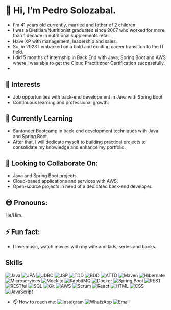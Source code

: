 # 👋 Hi, I’m Pedro Solozabal. 
- I'm 41 years old currently, married and father of 2 children.
- I was a Dietitian/Nutritionist graduated since 2007 who worked for more than 1 decade in nutritional supplements retail.
- Have XP with management, leadership and sales.
- So, in 2023 I embarked on a bold and exciting career transition to the IT field.
- I did 5 months of internship in Back End with Java, Spring Boot and AWS where I was able to get the Cloud Practitioner Certification successfully.
- 
## 👀 Interests
- Job opportunities with back-end development in Java with Spring Boot
- Continuous learning and professional growth.

## 🌱 Currently Learning
- Santander Bootcamp in back-end development techniques with Java and Spring Boot.
- After that, I will dedicate myself to building practical projects to consolidate my knowledge and enhance my portfolio.

## 💞️ Looking to Collaborate On:
- Java and Spring Boot projects.
- Cloud-based applications and services with AWS.
- Open-source projects in need of a dedicated back-end developer.

## 😄 Pronouns:
He/Him.

## ⚡ Fun fact:
- I love music, watch movies with my wife and kids, series and books.

## Skills

![Java](https://img.shields.io/badge/Java-ED8B00?style=for-the-badge&logo=java&logoColor=white)
![JPA](https://img.shields.io/badge/JPA-ED8B00?style=for-the-badge&logo=java&logoColor=white)
![JDBC](https://img.shields.io/badge/JDBC-4479A1?style=for-the-badge&logo=java&logoColor=white)
![JSP](https://img.shields.io/badge/JSP-007396?style=for-the-badge&logo=java&logoColor=white)
![TDD](https://img.shields.io/badge/TDD-49A078?style=for-the-badge&logo=junit5&logoColor=white)
![BDD](https://img.shields.io/badge/BDD-0495D2?style=for-the-badge&logo=cucumber&logoColor=white)
![ATTD](https://img.shields.io/badge/ATDD-4E823D?style=for-the-badge&logo=selenium&logoColor=white)
![Maven](https://img.shields.io/badge/Maven-C71A36?style=for-the-badge&logo=apache-maven&logoColor=white)
![Hibernate](https://img.shields.io/badge/Hibernate-59666C?style=for-the-badge&logo=hibernate&logoColor=white)
![Microservices](https://img.shields.io/badge/Microservices-FF6F00?style=for-the-badge&logo=micros&logoColor=white)
![Mockito](https://img.shields.io/badge/Mockito-DC343B?style=for-the-badge&logo=mockito&logoColor=white)
![RabbitMQ](https://img.shields.io/badge/RabbitMQ-FF6600?style=for-the-badge&logo=rabbitmq&logoColor=white)
![Docker](https://img.shields.io/badge/Docker-2496ED?style=for-the-badge&logo=docker&logoColor=white)
![Spring Boot](https://img.shields.io/badge/Spring_Boot-6DB33F?style=for-the-badge&logo=spring-boot&logoColor=white)
![REST](https://img.shields.io/badge/REST-02569B?style=for-the-badge&logo=rest&logoColor=white)
![RESTful](https://img.shields.io/badge/RESTful-02569B?style=for-the-badge&logo=rest&logoColor=white)
![SQL](https://img.shields.io/badge/SQL-4479A1?style=for-the-badge&logo=postgresql&logoColor=white)
![Git](https://img.shields.io/badge/Git-F05032?style=for-the-badge&logo=git&logoColor=white)
![AWS](https://img.shields.io/badge/AWS-232F3E?style=for-the-badge&logo=amazon-aws&logoColor=white)
![Scrum](https://img.shields.io/badge/Scrum-6DB33F?style=for-the-badge&logo=adobe&logoColor=white)
![React](https://img.shields.io/badge/React-61DAFB?style=for-the-badge&logo=react&logoColor=white)
![HTML](https://img.shields.io/badge/HTML-E34F26?style=for-the-badge&logo=html5&logoColor=white)
![CSS](https://img.shields.io/badge/CSS-1572B6?style=for-the-badge&logo=css3&logoColor=white)
![JavaScript](https://img.shields.io/badge/JavaScript-F7DF1E?style=for-the-badge&logo=javascript&logoColor=black)

- 📫 How to reach me:
[![Instagram](https://img.shields.io/badge/Instagram-E4405F?style=for-the-badge&logo=instagram&logoColor=white)](https://www.instagram.com/pedrosolozabal)
[![WhatsApp](https://img.shields.io/badge/WhatsApp-25D366?style=for-the-badge&logo=whatsapp&logoColor=white)](https://wa.me/5562981589221)
[![Email](https://img.shields.io/badge/Email-D14836?style=for-the-badge&logo=gmail&logoColor=white)](mailto:contato@solozabal.com.br)

